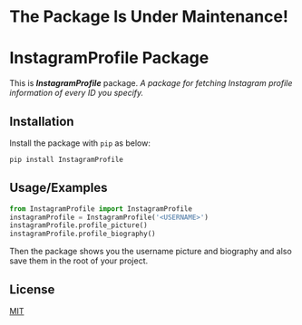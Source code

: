 # The Package Is Under Maintenance!


# InstagramProfile Package

This is ***InstagramProfile*** package.
*A package for fetching Instagram profile information of every ID you specify.*


## Installation

Install the package with `pip` as below:

```bash
pip install InstagramProfile
```


## Usage/Examples

```python
from InstagramProfile import InstagramProfile
instagramProfile = InstagramProfile('<USERNAME>')
instagramProfile.profile_picture()
instagramProfile.profile_biography()
```
Then the package shows you the username picture and biography and also save them in the root of your project.


## License

[MIT](https://choosealicense.com/licenses/mit/)
